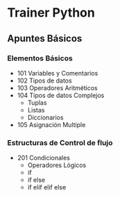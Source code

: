 # Trainer Python
## Apuntes Básicos

### Elementos Básicos
- 101 Variables y Comentarios
- 102 Tipos de datos
- 103 Operadores Aritméticos
- 104 Tipos de datos Complejos
  - Tuplas
  - Listas
  - Diccionarios
- 105 Asignación Multiple

### Estructuras de Control de flujo
- 201 Condicionales
  - Operadores Lógicos
  - if
  - if else
  - if elif elif else
